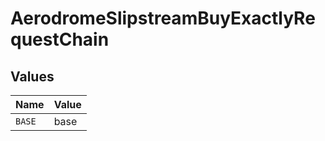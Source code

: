 # AerodromeSlipstreamBuyExactlyRequestChain


## Values

| Name   | Value  |
| ------ | ------ |
| `BASE` | base   |
